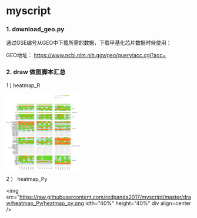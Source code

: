 # myscript

### 1.	download_geo.py

通过GSE编号从GEO中下载所需的数据，下载甲基化芯片数据时候使用；

GEO地址： https://www.ncbi.nlm.nih.gov/geo/query/acc.cgi?acc=

### 2.  draw  做图脚本汇总

1 )  heatmap_R

<img src="https://raw.githubusercontent.com/redpanda2017/myscript/master/draw/heatmap_R/heatmap_r.png" width="40%" height="40%"  div align=center />
 
2 ） heatmap_Py

<img src="https://raw.githubusercontent.com/redpanda2017/myscript/master/draw/heatmap_Py/heatmap_py.png idth="40%" height="40%"  div align=center />

